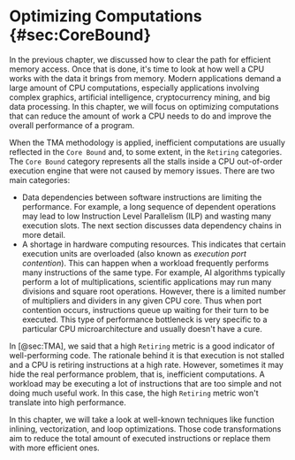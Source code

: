 # Optimizing Computations {#sec:CoreBound}

In the previous chapter, we discussed how to clear the path for efficient memory access. Once that is done, it's time to look at how well a CPU works with the data it brings from memory. Modern applications demand a large amount of CPU computations, especially applications involving complex graphics, artificial intelligence, cryptocurrency mining, and big data processing. In this chapter, we will focus on optimizing computations that can reduce the amount of work a CPU needs to do and improve the overall performance of a program.

When the TMA methodology is applied, inefficient computations are usually reflected in the `Core Bound` and, to some extent, in the `Retiring` categories. The `Core Bound` category represents all the stalls inside a CPU out-of-order execution engine that were not caused by memory issues. There are two main categories:

* Data dependencies between software instructions are limiting the performance. For example, a long sequence of dependent operations may lead to low Instruction Level Parallelism (ILP) and wasting many execution slots. The next section discusses data dependency chains in more detail.
* A shortage in hardware computing resources. This indicates that certain execution units are overloaded (also known as *execution port contention*). This can happen when a workload frequently performs many instructions of the same type. For example, AI algorithms typically perform a lot of multiplications, scientific applications may run many divisions and square root operations. However, there is a limited number of multipliers and dividers in any given CPU core. Thus when port contention occurs, instructions queue up waiting for their turn to be executed. This type of performance bottleneck is very specific to a particular CPU microarchitecture and usually doesn't have a cure.

In [@sec:TMA], we said that a high `Retiring` metric is a good indicator of well-performing code. The rationale behind it is that execution is not stalled and a CPU is retiring instructions at a high rate. However, sometimes it may hide the real performance problem, that is, inefficient computations. A workload may be executing a lot of instructions that are too simple and not doing much useful work. In this case, the high `Retiring` metric won't translate into high performance.

In this chapter, we will take a look at well-known techniques like function inlining, vectorization, and loop optimizations. Those code transformations aim to reduce the total amount of executed instructions or replace them with more efficient ones.
